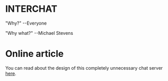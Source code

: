 # INTERCHAT

"Why?" --Everyone

"Why what?" --Michael Stevens

# Online article

You can read about the design of this completely unnecessary chat server [here](https://bjnmercer.github.io/blog/2022/10/30/agent-based-concurrency-fsharp-chatserver).

